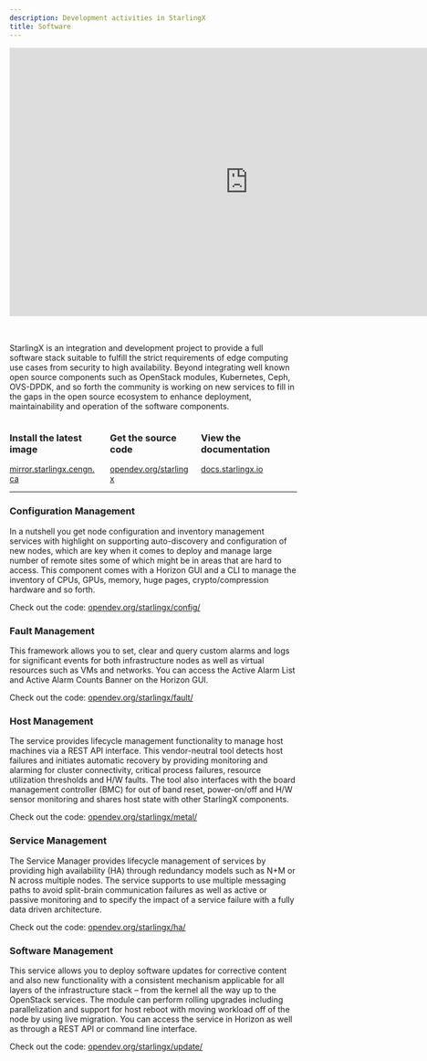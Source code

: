 ```yaml
---
description: Development activities in StarlingX
title: Software
---
```


<div class="video-wrapper">
  <iframe width="835 px" height="469.687 px" src="https://www.youtube.com/embed/ImoTABqtdF8" frameborder="0" allow="accelerometer; autoplay; encrypted-media; gyroscope; picture-in-picture" allowfullscreen></iframe>
</div>

<br>
<br>

StarlingX is an integration and development project to provide a full software stack suitable to fulfill the strict requirements of edge computing use cases from security to high availability. Beyond integrating well known open source components such as OpenStack modules, Kubernetes, Ceph, OVS-DPDK, and so forth the community is working on new services to fill in the gaps in the open source ecosystem to enhance deployment, maintainability and operation of the software components.

<div class="columns">
  <div class="column">
    <div class="box is-purple">
      <h3>Install the latest image</h3>
      <a href="http://mirror.starlingx.cengn.ca/mirror/starlingx/release/">
        mirror.starlingx.cengn.ca
      </a>
    </div>
  </div>
  <div class="column">
    <div class="box is-purple">
      <h3>Get the source code</h3>
      <a href="https://opendev.org/starlingx">
        opendev.org/starlingx
      </a>
    </div>
  </div>
  <div class="column">
    <div class="box is-purple">
      <h3>View the documentation</h3>
      <a href="https://docs.starlingx.io">
        docs.starlingx.io
      </a>
    </div>
  </div>
</div>

---

### Configuration Management

In a nutshell you get node configuration and inventory management services with highlight on supporting auto-discovery and configuration of new nodes, which are key when it comes to deploy and manage large number of remote sites some of which might be in areas that are hard to access. This component comes with a Horizon GUI and a CLI to manage the inventory of CPUs, GPUs, memory, huge pages, crypto/compression hardware and so forth.

Check out the code: [opendev.org/starlingx/config/](https://opendev.org/starlingx/config/)

### Fault Management

This framework allows you to set, clear and query custom alarms and logs for significant events for both infrastructure nodes as well as virtual resources such as VMs and networks. You can access the Active Alarm List and Active Alarm Counts Banner on the Horizon GUI.

Check out the code: [opendev.org/starlingx/fault/](https://opendev.org/starlingx/fault/)

### Host Management

The service provides lifecycle management functionality to manage host machines via a REST API interface. This vendor-neutral tool detects host failures and initiates automatic recovery by providing monitoring and alarming for cluster connectivity, critical process failures, resource utilization thresholds and H/W faults. The tool also interfaces with the board management controller (BMC) for out of band reset, power-on/off and H/W sensor monitoring and shares host state with other StarlingX components.

Check out the code: [opendev.org/starlingx/metal/](https://opendev.org/starlingx/metal/)

### Service Management

The Service Manager provides lifecycle management of services by providing high availability (HA) through redundancy models such as N+M or N across multiple nodes. The service supports to use multiple messaging paths to avoid split-brain communication failures as well as active or passive monitoring and to specify the impact of a service failure with a fully data driven architecture.

Check out the code: [opendev.org/starlingx/ha/](https://opendev.org/starlingx/ha/)

### Software Management

This service allows you to deploy software updates for corrective content and also new functionality with a consistent mechanism applicable for all layers of the infrastructure stack – from the kernel all the way up to the OpenStack services. The module can perform rolling upgrades including parallelization and support for host reboot with moving workload off of the node by using live migration. You can access the service in Horizon as well as through a REST API or command line interface.

Check out the code: [opendev.org/starlingx/update/](https://opendev.org/starlingx/update/)
